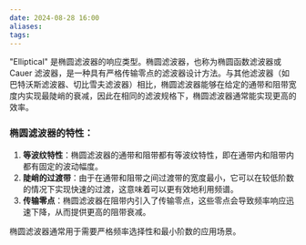 ```yaml
---
date: 2024-08-28 16:00
aliases: 
tags: 
---
```

"Elliptical" 是椭圆滤波器的响应类型。椭圆滤波器，也称为椭圆函数滤波器或 Cauer 滤波器，是一种具有严格传输零点的滤波器设计方法。与其他滤波器（如巴特沃斯滤波器、切比雪夫滤波器）相比，椭圆滤波器能够在给定的通带和阻带宽度内实现最陡峭的衰减，因此在相同的滤波规格下，椭圆滤波器通常能实现更高的效率。

### 椭圆滤波器的特性：

1. **等波纹特性**：椭圆滤波器的通带和阻带都有等波纹特性，即在通带内和阻带内都有固定的波动幅度。
2. **陡峭的过渡带**：由于在通带和阻带之间过渡带的宽度最小，它可以在较低阶数的情况下实现快速的过渡，这意味着可以更有效地利用频谱。
3. **传输零点**：椭圆滤波器在阻带内引入了传输零点，这些零点会导致频率响应迅速下降，从而提供更高的阻带衰减。

椭圆滤波器通常用于需要严格频率选择性和最小阶数的应用场景。